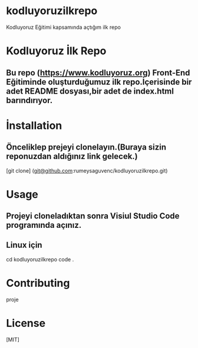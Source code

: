 # kodluyoruzilkrepo
Kodluyoruz Eğitimi kapsamında açtığım ilk repo

# Kodluyoruz İlk Repo

## Bu repo (https://www.kodluyoruz.org) Front-End Eğitiminde oluşturduğumuz ilk repo.İçerisinde bir adet README dosyası,bir adet de index.html barındırıyor.

# İnstallation

## Önceliklep prejeyi clonelayın.(Buraya sizin reponuzdan aldığınız link gelecek.)

[git clone] (git@github.com:rumeysaguvenc/kodluyoruzilkrepo.git)

# Usage

## Projeyi cloneladıktan sonra Visiul Studio Code programında açınız.

## Linux için

cd kodluyoruzilkrepo
code .

# Contributing

proje

# License 
[MIT] 
